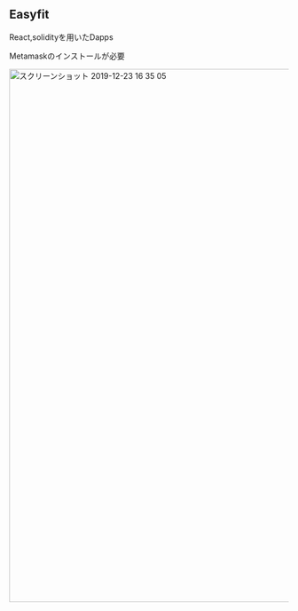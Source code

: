 ## Easyfit
React,solidityを用いたDapps

Metamaskのインストールが必要

<img width="962" alt="スクリーンショット 2019-12-23 16 35 05" src="https://user-images.githubusercontent.com/52303699/74894961-b2220400-53d3-11ea-9b67-eb5a79958033.png">
